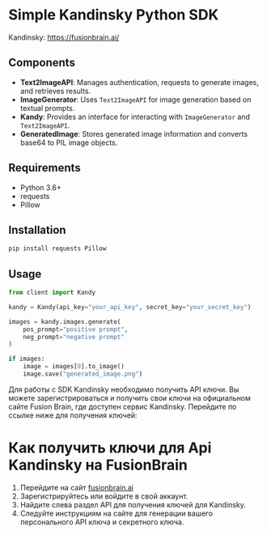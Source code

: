 # Simple Kandinsky Python SDK

Kandinsky:
https://fusionbrain.ai/

## Components

- **Text2ImageAPI**: Manages authentication, requests to generate images, and retrieves results.
- **ImageGenerator**: Uses `Text2ImageAPI` for image generation based on textual prompts.
- **Kandy**: Provides an interface for interacting with `ImageGenerator` and `Text2ImageAPI`.
- **GeneratedImage**: Stores generated image information and converts base64 to PIL image objects.

## Requirements

- Python 3.6+
- requests
- Pillow

## Installation

```bash
pip install requests Pillow
```

## Usage

```python
from client import Kandy

kandy = Kandy(api_key="your_api_key", secret_key="your_secret_key")

images = kandy.images.generate(
    pos_prompt="positive prompt",
    neg_prompt="negative prompt"
)

if images:
    image = images[0].to_image()
    image.save("generated_image.png")
```


Для работы с SDK Kandinsky необходимо получить API ключи. Вы можете зарегистрироваться и получить свои ключи на официальном сайте Fusion Brain, где доступен сервис Kandinsky. Перейдите по ссылке ниже для получения ключей:


# Как получить ключи для Api Kandinsky на FusionBrain
1. Перейдите на сайт [fusionbrain.ai](https://fusionbrain.ai/)
2. Зарегистрируйтесь или войдите в свой аккаунт.
3. Найдите слева раздел API для получения ключей для Kandinsky.
4. Следуйте инструкциям на сайте для генерации вашего персонального API ключа и секретного ключа.
